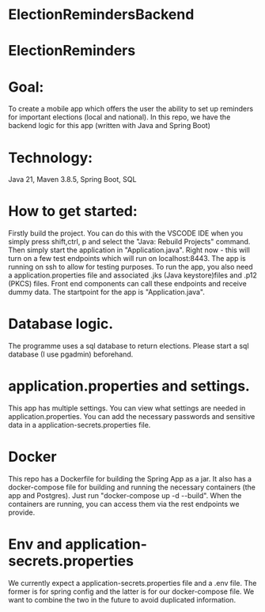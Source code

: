 # ElectionRemindersBackend
# ElectionReminders

# Goal: 
To create a mobile app which offers the user the ability to set up reminders for important elections (local and national). In this repo, we have the backend logic for this app (written with Java and Spring Boot)

# Technology: 
Java 21, Maven 3.8.5, Spring Boot, SQL 

# How to get started: 
Firstly build the project. You can do this with the VSCODE IDE when you simply press shift,ctrl, p and select the "Java: Rebuild Projects" command.
Then simply start the application in "Application.java". Right now - this will turn on a few test endpoints 
which will run on localhost:8443. The app is running on ssh to allow for testing purposes. To run the app, you also need a application.properties file and associated .jks (Java keystore)files and .p12 (PKCS) files. Front end components can call these endpoints and receive dummy data.  The startpoint for the app is "Application.java". 

# Database logic. 
The programme uses a sql database to return elections. Please start a sql database (I use pgadmin) beforehand. 

# application.properties and settings.
This app has multiple settings. You can view what settings are needed in application.properties. You can add the necessary
passwords and sensitive data in a application-secrets.properties file. 

# Docker
This repo has a Dockerfile for building the Spring App as a jar. It also has a docker-compose file for building and running
the necessary containers (the app and Postgres). Just run "docker-compose up -d --build". When the containers are running,
you can access them via the rest endpoints we provide. 

# Env and application-secrets.properties
We currently expect a application-secrets.properties file 
and a .env file. The former is for spring config and the latter is for our docker-compose file. We want to combine the 
two in the future to avoid duplicated information. 